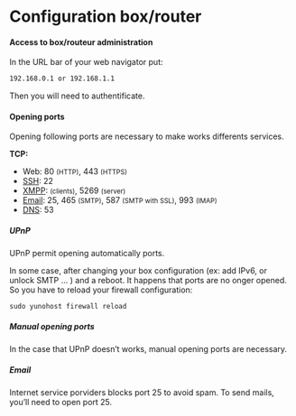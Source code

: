# Configuration box/router

#### Access to box/routeur administration
In the URL bar of your web navigator put:
```bash
192.168.0.1 or 192.168.1.1
```
Then you will need to authentificate.

#### Opening ports
Opening following ports are necessary to make works differents services.

**TCP:**
* Web: 80 <small>(HTTP)</small>, 443 <small>(HTTPS)</small>
* [SSH](/ssh_en): 22
* [XMPP](/XMPP_en): <small>(clients)</small>, 5269 <small>(server)</small>
* [Email](/email_en):  25, 465 <small>(SMTP)</small>, 587 <small>(SMTP with SSL)</small>,  993 <small>(IMAP)</small>
* [DNS](/dns_en): 53

##### UPnP
UPnP permit opening automatically ports.

In some case, after changing your box configuration (ex: add IPv6, or unlock SMTP ... ) and a reboot. It happens that ports are no onger opened. So you have to reload your firewall configuration:

```sudo yunohost firewall reload```

##### Manual opening ports
In the case that UPnP doesn’t works, manual opening ports are necessary.

##### Email
Internet service porviders blocks port 25 to avoid spam. To send mails, you’ll need to open port 25.
